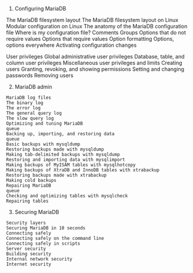 


1. Configuring MariaDB

The MariaDB filesystem layout
The MariaDB filesystem layout on Linux
Modular configuration on Linux
The anatomy of the MariaDB configuration file
Where is my configuration file?
Comments
Groups
Options that do not require values
Options that require values
Option formatting
Options, options everywhere
Activating configuration changes


User privileges 
Global administrative user privileges
Database, table, and column user privileges
Miscellaneous user privileges and limits
Creating users
Granting, revoking, and showing permissions
Setting and changing passwords
Removing users



2. MariaDB admin
```
MariaDB log files
The binary log
The error log
The general query log
The slow query log
Optimizing and tuning MariaDB
queue
Backing up, importing, and restoring data
queue
Basic backups with mysqldump
Restoring backups made with mysqldump
Making tab-delimited backups with mysqldump
Restoring and importing data with mysqlimport
Making backups of MyISAM tables with mysqlhotcopy
Making backups of XtraDB and InnoDB tables with xtrabackup
Restoring backups made with xtrabackup
Making cold backups
Repairing MariaDB
queue
Checking and optimizing tables with mysqlcheck
Repairing tables
```



3. Securing MariaDB
```
Security layers
Securing MariaDB in 10 seconds
Connecting safely
Connecting safely on the command line
Connecting safely in scripts
Server security
Building security
Internal network security
Internet security